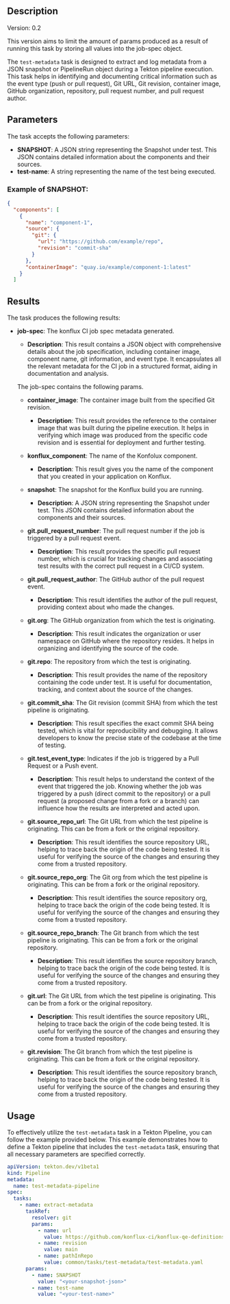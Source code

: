 ## Description
Version: 0.2

This version aims to limit the amount of params produced as a result of running this task by storing all values into the job-spec object.

The `test-metadata` task is designed to extract and log metadata from a JSON snapshot or PipelineRun object during a Tekton pipeline execution. This task helps in identifying and documenting critical information such as the event type (push or pull request), Git URL, Git revision, container image, GitHub organization, repository, pull request number, and pull request author.

## Parameters

The task accepts the following parameters:

- **SNAPSHOT**: A JSON string representing the Snapshot under test. This JSON contains detailed information about the components and their sources.
- **test-name**: A string representing the name of the test being executed.

### Example of SNAPSHOT:
```json
{
  "components": [
    {
      "name": "component-1",
      "source": {
        "git": {
          "url": "https://github.com/example/repo",
          "revision": "commit-sha"
        }
      },
      "containerImage": "quay.io/example/component-1:latest"
    }
  ]
```

## Results

The task produces the following results:

- **job-spec**: The konflux CI job spec metadata generated.
    - **Description**: This result contains a JSON object with comprehensive details about the job specification, including container image, component name, git information, and event type. It encapsulates all the relevant metadata for the CI job in a structured format, aiding in documentation and analysis.

    The job-spec contains the following params.
    - **container_image**: The container image built from the specified Git revision.
      - **Description**: This result provides the reference to the container image that was built during the pipeline execution. It helps in verifying which image was produced from the specific code revision and is essential for deployment and further testing.
    
    - **konflux_component**: The name of the Konfolux component.
      - **Description**: This result gives you the name of the component that you created in your application on Konflux.
    
    - **snapshot**: The snapshot for the Konflux build you are running.
      - **Description**: A JSON string representing the Snapshot under test. This JSON contains detailed information about the components and their sources.
    
    - **git.pull_request_number**: The pull request number if the job is triggered by a pull request event.
      - **Description**: This result provides the specific pull request number, which is crucial for tracking changes and associating test results with the correct pull request in a CI/CD system.
    
    - **git.pull_request_author**: The GitHub author of the pull request event.
      - **Description**: This result identifies the author of the pull request, providing context about who made the changes.
    
    - **git.org**: The GitHub organization from which the test is originating.
      - **Description**: This result indicates the organization or user namespace on GitHub where the repository resides. It helps in organizing and identifying the source of the code.

    - **git.repo**: The repository from which the test is originating.
      - **Description**: This result provides the name of the repository containing the code under test. It is useful for documentation, tracking, and context about the source of the changes.

    - **git.commit_sha**: The Git revision (commit SHA) from which the test pipeline is originating.
      - **Description**: This result specifies the exact commit SHA being tested, which is vital for reproducibility and debugging. It allows developers to know the precise state of the codebase at the time of testing.

    - **git.test_event_type**: Indicates if the job is triggered by a Pull Request or a Push event.
         - **Description**: This result helps to understand the context of the event that triggered the job. Knowing whether the job was triggered by a push (direct commit to the repository) or a pull request (a proposed change from a fork or a branch) can influence how the results are interpreted and acted upon.
    
    - **git.source_repo_url**: The Git URL from which the test pipeline is originating. This can be from a fork or the original repository.
      - **Description**: This result identifies the source repository URL, helping to trace back the origin of the code being tested. It is useful for verifying the source of the changes and ensuring they come from a trusted repository.

    - **git.source_repo_org**: The Git org from which the test pipeline is originating. This can be from a fork or the original repository.
      - **Description**: This result identifies the source repository org, helping to trace back the origin of the code being tested. It is useful for verifying the source of the changes and ensuring they come from a trusted repository.

    - **git.source_repo_branch**: The Git branch from which the test pipeline is originating. This can be from a fork or the original repository.
      - **Description**: This result identifies the source repository branch, helping to trace back the origin of the code being tested. It is useful for verifying the source of the changes and ensuring they come from a trusted repository.

    - **git.url**: The Git URL from which the test pipeline is originating. This can be from a fork or the original repository.
      - **Description**: This result identifies the source repository URL, helping to trace back the origin of the code being tested. It is useful for verifying the source of the changes and ensuring they come from a trusted repository.

    - **git.revision**: The Git branch from which the test pipeline is originating. This can be from a fork or the original repository.
      - **Description**: This result identifies the source repository branch, helping to trace back the origin of the code being tested. It is useful for verifying the source of the changes and ensuring they come from a trusted repository.


## Usage

To effectively utilize the `test-metadata` task in a Tekton Pipeline, you can follow the example provided below. This example demonstrates how to define a Tekton pipeline that includes the `test-metadata` task, ensuring that all necessary parameters are specified correctly.

```yaml
apiVersion: tekton.dev/v1beta1
kind: Pipeline
metadata:
  name: test-metadata-pipeline
spec:
  tasks:
    - name: extract-metadata
      taskRef:
        resolver: git
        params:
          - name: url
            value: https://github.com/konflux-ci/konflux-qe-definitions
          - name: revision
            value: main
          - name: pathInRepo
            value: common/tasks/test-metadata/test-metadata.yaml
      params:
        - name: SNAPSHOT
          value: "<your-snapshot-json>"
        - name: test-name
          value: "<your-test-name>"
